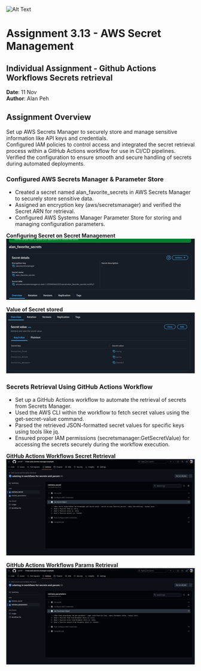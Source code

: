 ![Alt Text](https://github.com/lann87/cloud_infra_eng_ntu_coursework_alanp/blob/main/.misc/ntu_logo.png)  

# Assignment 3.13 - AWS Secret Management

## Individual Assignment - Github Actions Workflows Secrets retrieval

**Date**: 11 Nov  
**Author**: Alan Peh  

## Assignment Overview  

Set up AWS Secrets Manager to securely store and manage sensitive information like API keys and credentials.  
Configured IAM policies to control access and integrated the secret retrieval process within a GitHub Actions workflow for use in CI/CD pipelines.  
Verified the configuration to ensure smooth and secure handling of secrets during automated deployments.

### Configured AWS Secrets Manager & Parameter Store  

- Created a secret named alan_favorite_secrets in AWS Secrets Manager to securely store sensitive data.  
- Assigned an encryption key (aws/secretsmanager) and verified the Secret ARN for retrieval.  
- Configured AWS Systems Manager Parameter Store for storing and managing configuration parameters.  

**Configuring Secret on Secret Management**
![Alt Text](https://github.com/lann87/11nov-aws-secrets-manager-example/blob/main/resource/11nov-secretconsole.png)

**Value of Secret stored**
![Alt Text](https://github.com/lann87/11nov-aws-secrets-manager-example/blob/main/resource/11nov-secretvalue.png)

### Secrets Retrieval Using GitHub Actions Workflow

- Set up a GitHub Actions workflow to automate the retrieval of secrets from Secrets Manager.  
- Used the AWS CLI within the workflow to fetch secret values using the get-secret-value command.  
- Parsed the retrieved JSON-formatted secret values for specific keys using tools like jq.  
- Ensured proper IAM permissions (secretsmanager:GetSecretValue) for accessing the secrets securely during the workflow execution.  

**GitHub Actions Workflows Secret Retrieval**
![Alt Text](https://github.com/lann87/11nov-aws-secrets-manager-example/blob/main/resource/11nov-retrievesecret.png)

**GitHub Actions Workflows Params Retrieval**
![Alt Text](https://github.com/lann87/11nov-aws-secrets-manager-example/blob/main/resource/11nov-retrieveparam.png)